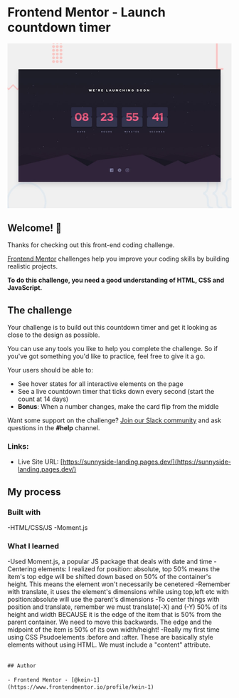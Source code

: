 # Frontend Mentor - Launch countdown timer

![Design preview for the Launch countdown timer coding challenge](./design/desktop-preview.jpg)

## Welcome! 👋

Thanks for checking out this front-end coding challenge.

[Frontend Mentor](https://www.frontendmentor.io) challenges help you improve your coding skills by building realistic projects.

**To do this challenge, you need a good understanding of HTML, CSS and JavaScript.**

## The challenge

Your challenge is to build out this countdown timer and get it looking as close to the design as possible.

You can use any tools you like to help you complete the challenge. So if you've got something you'd like to practice, feel free to give it a go.

Your users should be able to:

- See hover states for all interactive elements on the page
- See a live countdown timer that ticks down every second (start the count at 14 days)
- **Bonus**: When a number changes, make the card flip from the middle

Want some support on the challenge? [Join our Slack community](https://www.frontendmentor.io/slack) and ask questions in the **#help** channel.


### Links:

- Live Site URL: [https://sunnyside-landing.pages.dev/](https://sunnyside-landing.pages.dev/)

## My process

### Built with

-HTML/CSS/JS
-Moment.js
### What I learned

-Used Moment.js, a popular JS package that deals with date and time
-Centering elements: I realized for position: absolute, top 50% means the item's top edge will be shifted down based on 50% of the container's height. This means the element won't necessarily be cenetered
-Remember with translate, it uses the element's dimensions while using top,left etc with position:absolute will use the parent's dimensions
-To center things with position and translate, remember we must translate(-X) and (-Y) 50% of its height and width BECAUSE it is the edge of the item that is 50% from the parent container. We need to move this backwards. The edge and the midpoint of the item is 50% of its own width/height!
-Really my first time using CSS Psudoelements :before and :after. These are basically style elements without using HTML. We must include a "content" attribute. 

```

## Author

- Frontend Mentor - [@kein-1](https://www.frontendmentor.io/profile/kein-1)
